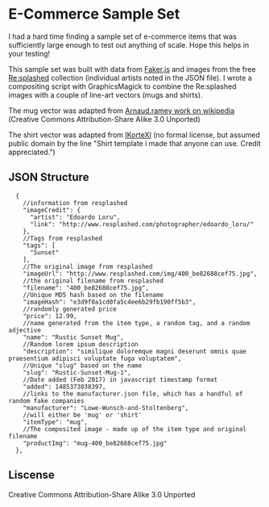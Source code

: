 # E-Commerce Sample Set

I had a hard time finding a sample set of e-commerce items that was sufficiently large enough to test out anything of scale. Hope this helps in your testing!

This sample set was built with data from [Faker.js](https://github.com/marak/Faker.js/) and images from the free [Re:splashed](http://www.resplashed.com/) collection (individual artists noted in the JSON file). I wrote a compositing script with GraphicsMagick to combine the Re:splashed images with a couple of line-art vectors (mugs and shirts).

The mug vector was adapted from [Arnaud.ramey work on wikipedia](https://en.wikipedia.org/wiki/File:Mug.svg) (Creative Commons  Attribution-Share Alike 3.0 Unported)

The shirt vector was adapted from [IKorteXI](http://ikortexi.deviantart.com/art/Shirt-Template-67136327?) (no formal license, but assumed public domain by the line "Shirt template i made that anyone can use. Credit appreciated.")

## JSON Structure
```
  {
    //information from resplashed
    "imageCredit": {
      "artist": "Edoardo Loru",
      "link": "http://www.resplashed.com/photographer/edoardo_loru/"
    },
    //Tags from resplashed
    "tags": [
      "Sunset"
    ],
    //The original image from resplashed
    "imageUrl": "http://www.resplashed.com/img/400_be82688cef75.jpg",
    //the original filename from resplashed
    "filename": "400_be82688cef75.jpg",
    //Unique MD5 hash based on the filename
    "imageHash": "e3d9f0a1cd0fa5c4ee6b29fb190ff5b3",
    //randomly generated price
    "price": 12.99,
    //name generated from the item type, a random tag, and a random adjective
    "name": "Rustic Sunset Mug",
    //Random lorem ipsum description
    "description": "similique doloremque magni deserunt omnis quae praesentium adipisci voluptate fuga voluptatem",
    //Unique "slug" based on the name
    "slug": "Rustic-Sunset-Mug-1",
    //Date added (Feb 2017) in javascript timestamp format
    "added": 1485373038397,
    //links to the manufacturer.json file, which has a handful of random fake companies
    "manufacturer": "Lowe-Wunsch-and-Stoltenberg",
    //will either be 'mug' or 'shirt'
    "itemType": "mug",
    //The composited image - made up of the item type and original filename
    "productImg": "mug-400_be82688cef75.jpg"
  },
```


## Liscense
Creative Commons Attribution-Share Alike 3.0 Unported
